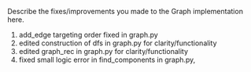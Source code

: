 Describe the fixes/improvements you made to the Graph implementation here.

1) add_edge targeting order fixed in graph.py
2) edited construction of dfs in graph.py for clarity/functionality
3) edited graph_rec in graph.py for clarity/functionality
4) fixed small logic error in find_components in graph.py, 